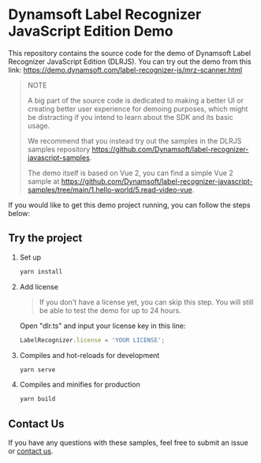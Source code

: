 # Dynamsoft Label Recognizer JavaScript Edition Demo

This repository contains the source code for the demo of Dynamsoft Label Recognizer JavaScript Edition (DLRJS). You can try out the demo from this link:
https://demo.dynamsoft.com/label-recognizer-js/mrz-scanner.html

> NOTE
>
> A big part of the source code is dedicated to making a better UI or creating better user experience for demoing purposes, which might be distracting if you intend to learn about the SDK and its basic usage.
>
> We recommend that you instead try out the samples in the DLRJS samples repository https://github.com/Dynamsoft/label-recognizer-javascript-samples. 
>
> The demo itself is based on Vue 2, you can find a simple Vue 2 sample at https://github.com/Dynamsoft/label-recognizer-javascript-samples/tree/main/1.hello-world/5.read-video-vue.

If you would like to get this demo project running, you can follow the steps below:

## Try the project

1. Set up

    ```cmd
    yarn install
    ```

2. Add license

    > If you don't have a license yet, you can skip this step. You will still be able to test the demo for up to 24 hours.

    Open "dlr.ts" and input your license key in this line:

    ```ts
    LabelRecognizer.license = 'YOUR LICENSE';
    ```

3. Compiles and hot-reloads for development

    ```cmd
    yarn serve
    ```

4. Compiles and minifies for production

    ```cmd
    yarn build
    ```

## Contact Us

If you have any questions with these samples, feel free to submit an issue or [contact us](https://www.dynamsoft.com/company/contact/).